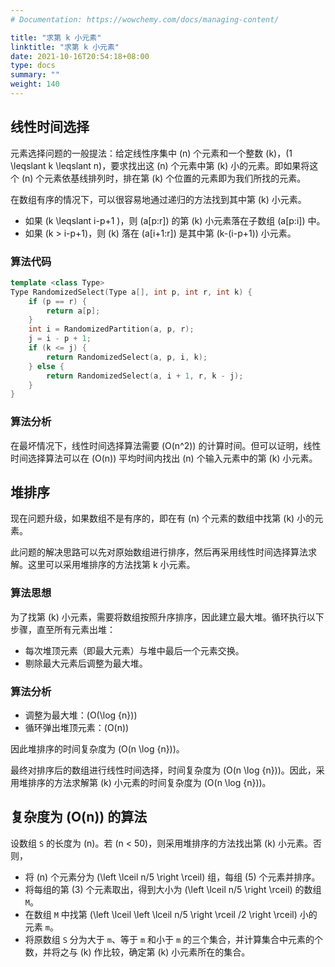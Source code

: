 ```yaml
---
# Documentation: https://wowchemy.com/docs/managing-content/

title: "求第 k 小元素"
linktitle: "求第 k 小元素"
date: 2021-10-16T20:54:18+08:00
type: docs
summary: ""
weight: 140
---
```


<!--more-->

## 线性时间选择

元素选择问题的一般提法：给定线性序集中 \(n\) 个元素和一个整数 \(k\)，\(1 \leqslant k \leqslant n\)，要求找出这 \(n\) 个元素中第 \(k\) 小的元素。即如果将这个 \(n\) 个元素依基线排列时，排在第 \(k\) 个位置的元素即为我们所找的元素。

在数组有序的情况下，可以很容易地通过递归的方法找到其中第 \(k\) 小元素。

- 如果 \(k \leqslant i-p+1 \)，则 \(a[p:r]\) 的第 \(k\) 小元素落在子数组 \(a[p:i]\) 中。
- 如果 \(k > i-p+1\)，则 \(k\) 落在 \(a[i+1:r]\) 是其中第 \(k-(i-p+1)\) 小元素。

### 算法代码

```cpp
template <class Type>
Type RandomizedSelect(Type a[], int p, int r, int k) {
    if (p == r) {
        return a[p];
    }
    int i = RandomizedPartition(a, p, r);
    j = i - p + 1;
    if (k <= j) {
        return RandomizedSelect(a, p, i, k);
    } else {
        return RandomizedSelect(a, i + 1, r, k - j);
    }
}
```

### 算法分析

在最坏情况下，线性时间选择算法需要 \(O(n^2)\) 的计算时间。但可以证明，线性时间选择算法可以在 \(O(n)\) 平均时间内找出 \(n\) 个输入元素中的第 \(k\) 小元素。

## 堆排序

现在问题升级，如果数组不是有序的，即在有 \(n\) 个元素的数组中找第 \(k\) 小的元素。

此问题的解决思路可以先对原始数组进行排序，然后再采用线性时间选择算法求解。这里可以采用堆排序的方法找第 k 小元素。

### 算法思想

为了找第 \(k\) 小元素，需要将数组按照升序排序，因此建立最大堆。循环执行以下步骤，直至所有元素出堆：

- 每次堆顶元素（即最大元素）与堆中最后一个元素交换。
- 剔除最大元素后调整为最大堆。

### 算法分析

- 调整为最大堆：\(O(\log {n})\)
- 循环弹出堆顶元素：\(O(n)\)

因此堆排序的时间复杂度为 \(O(n \log {n})\)。

最终对排序后的数组进行线性时间选择，时间复杂度为 \(O(n \log {n})\)。因此，采用堆排序的方法求解第 \(k\) 小元素的时间复杂度为 \(O(n \log {n})\)。

## 复杂度为 \(O(n)\) 的算法

设数组 `S` 的长度为 \(n\)。若 \(n < 50\)，则采用堆排序的方法找出第 \(k\) 小元素。否则，

- 将 \(n\) 个元素分为 \(\left \lceil n/5 \right \rceil\) 组，每组 \(5\) 个元素并排序。
- 将每组的第 \(3\) 个元素取出，得到大小为 \(\left \lceil n/5 \right \rceil\) 的数组 `M`。
- 在数组 `M` 中找第 \(\left \lceil \left \lceil n/5 \right \rceil /2 \right \rceil\) 小的元素 `m`。
- 将原数组 `S` 分为大于 `m`、等于 `m` 和小于 `m` 的三个集合，并计算集合中元素的个数，并将之与 \(k\) 作比较，确定第 \(k\) 小元素所在的集合。